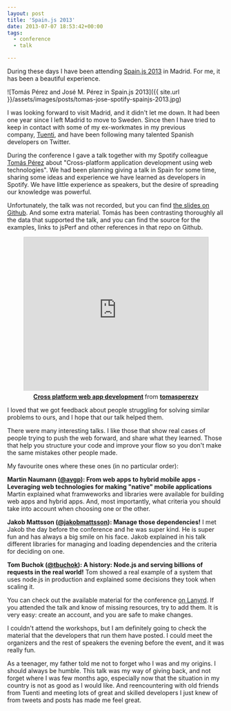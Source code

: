 ```yaml
---
layout: post
title: 'Spain.js 2013'
date: 2013-07-07 18:53:42+00:00
tags:
  - conference
  - talk

---
```


During these days I have been attending [Spain.js 2013](http://spainjs.org/) in Madrid. For me, it has been a beautiful experience.

![Tomás Pérez and José M. Pérez in Spain.js 2013]({{ site.url }}/assets/images/posts/tomas-jose-spotify-spainjs-2013.jpg)

I was looking forward to visit Madrid, and it didn't let me down. It had been one year since I left Madrid to move to Sweden. Since then I have tried to keep in contact with some of my ex-workmates in my previous company, [Tuenti](http://tuenti.com), and have been following many talented Spanish developers on Twitter.

During the conference I gave a talk together with my Spotify colleague [Tomás Pérez](https://twitter.com/tomasperezv) about "Cross-platform application development using web technologies". We had been planning giving a talk in Spain for some time, sharing some ideas and experience we have learned as developers in Spotify. We have little experience as speakers, but the desire of spreading our knowledge was powerful.

Unfortunately, the talk was not recorded, but you can find [the slides on Github](https://github.com/tomasperezv/spainjs-2013). And some extra material. Tomás has been contrasting thoroughly all the data that supported the talk, and you can find the source for the examples, links to jsPerf and other references in that repo on Github.
<div style="text-align: center;">

<iframe style="border: 1px solid #CCC; border-width: 1px 1px 0; margin-bottom: 5px;" src="http://www.slideshare.net/slideshow/embed_code/23939975" height="356" width="427" allowfullscreen="" frameborder="0" marginwidth="0" marginheight="0" scrolling="no"></iframe>
<div style="margin-bottom: 5px;"><strong> <a title="Cross platform web app development" href="http://www.slideshare.net/tomasperezv/spotify-presentation-spainjs2013" target="_blank">Cross platform web app development</a> </strong> from <strong><a href="http://www.slideshare.net/tomasperezv" target="_blank">tomasperezv</a></strong></div>
</div>

I loved that we got feedback about people struggling for solving similar problems to ours, and I hope that our talk helped them.

There were many interesting talks. I like those that show real cases of people trying to push the web forward, and share what they learned. Those that help you structure your code and improve your flow so you don't make the same mistakes other people made.

My favourite ones where these ones (in no particular order):

**Martin Naumann ([@avgp](https://twitter.com/avgp)): From web apps to hybrid mobile apps - Leveraging web technologies for making "native" mobile applications**
Martin explained what framweworks and libraries were available for building web apps and hybrid apps. And, most importantly, what criteria you should take into account when choosing one or the other.

**Jakob Mattsson ([@jakobmattsson](https://twitter.com/jakobmattsson)): Manage those dependencies!**
I met Jakob the day before the conference and he was super kind. He is super fun and has always a big smile on his face. Jakob explained in his talk different libraries for managing and loading dependencies and the criteria for deciding on one.

**Tom Buchok ([@tbuchok](https://twitter.com/tbuchok)): A history: Node.js and serving billions of requests in the real world!**
Tom showed a real example of a system that uses node.js in production and explained some decisions they took when scaling it.

You can check out the available material for the conference [on Lanyrd](http://lanyrd.com/2013/spainjs/). If you attended the talk and know of missing resources, try to add them. It is very easy: create an account, and you are safe to make changes.

I couldn't attend the workshops, but I am definitely going to check the material that the developers that run them have posted. I could meet the organizers and the rest of speakers the evening before the event, and it was really fun.

As a teenager, my father told me not to forget who I was and my origins. I should always be humble. This talk was my way of giving back, and not forget where I was few months ago, especially now that the situation in my country is not as good as I would like. And reencountering with old friends from Tuenti and meeting lots of great and skilled developers I just knew of from tweets and posts has made me feel great.
